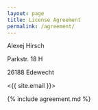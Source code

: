```yaml
---
layout: page
title: License Agreement
permalink: /agreement/
---
```


Alexej Hirsch

Parkstr. 18 H

26188 Edewecht

<{{ site.email }}>

{% include agreement.md %}
